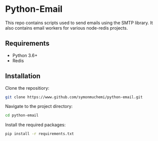 # Python-Email

This repo contains scripts used to send emails using the SMTP library. It also contains email workers for various node-redis projects.

## Requirements

- Python 3.6+
- Redis

## Installation

Clone the repositiory:

```bash
git clone https://www.github.com/symonmuchemi/python-email.git
```

Navigate to the project directory:

```bash
cd python-email
```

Install the required packages:

```bash
pip install -r requirements.txt
```
